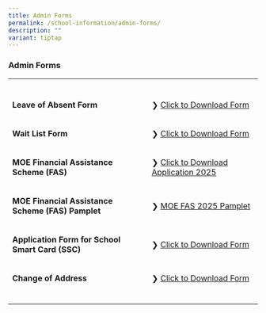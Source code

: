 ```yaml
---
title: Admin Forms
permalink: /school-information/admin-forms/
description: ""
variant: tiptap
---
```

<h3>Admin Forms</h3>
<table style="minWidth: 50px">
<colgroup>
<col>
<col>
</colgroup>
<tbody>
<tr>
<th rowspan="1" colspan="1">
<p></p>
</th>
<th rowspan="1" colspan="1">
<p></p>
</th>
</tr>
<tr>
<td rowspan="1" colspan="1">
<p><strong>Leave of Absent Form</strong>
</p>
</td>
<td rowspan="1" colspan="1">
<p>❯ <a href="https://go.gov.sg/leave-of-absence-application-form" rel="noopener noreferrer nofollow" target="_blank">Click to Download Form</a>
</p>
</td>
</tr>
<tr>
<td rowspan="1" colspan="1">
<p><strong>Wait List Form</strong>
</p>
</td>
<td rowspan="1" colspan="1">
<p>❯ <a href="https://go.gov.sg/bcps-wait-list-form" rel="noopener noreferrer nofollow" target="_blank">Click to Download Form</a>
</p>
</td>
</tr>
<tr>
<td rowspan="1" colspan="1">
<p><strong>MOE Financial Assistance Scheme (FAS)</strong>
</p>
</td>
<td rowspan="1" colspan="1">
<p>❯ <a href="/files/MOE_FAS_Application_Form_2025.pdf" rel="noopener nofollow" target="_blank">Click to Download Application 2025</a>
</p>
</td>
</tr>
<tr>
<td rowspan="1" colspan="1">
<p><strong>MOE Financial Assistance Scheme (FAS) Pamplet</strong>
</p>
</td>
<td rowspan="1" colspan="1">
<p>❯ <a href="/files/MOE_FAS_2025_Pamplet.pdf" rel="noopener nofollow" target="_blank">MOE FAS 2025 Pamplet</a>
</p>
</td>
</tr>
<tr>
<td rowspan="1" colspan="1">
<p><strong>Application Form for School Smart Card (SSC)</strong>
</p>
</td>
<td rowspan="1" colspan="1">
<p>❯ <a href="/files/Appendix%20D_appln%20for%20SSC_MOE%20SCH_Nov%2015.pdf" rel="noopener noreferrer nofollow" target="_blank">Click to Download Form</a>
</p>
</td>
</tr>
<tr>
<td rowspan="1" colspan="1">
<p><strong>Change of Address</strong>
</p>
</td>
<td rowspan="1" colspan="1">
<p>❯ <a href="/files/change%20of%20address_form%20c.pdf" rel="noopener noreferrer nofollow" target="_blank">Click to Download Form</a>
</p>
</td>
</tr>
<tr>
<td rowspan="1" colspan="1">
<p></p>
</td>
<td rowspan="1" colspan="1">
<p></p>
</td>
</tr>
</tbody>
</table>
<p></p>